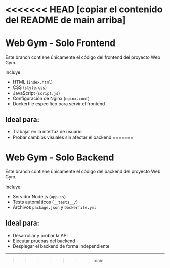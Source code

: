 <<<<<<< HEAD
[copiar el contenido del README de main arriba] 
=======

# Web Gym - Solo Frontend

Este branch contiene únicamente el código del frontend del proyecto Web Gym.

Incluye:
- HTML (`index.html`)
- CSS (`style.css`)
- JavaScript (`script.js`)
- Configuración de Nginx (`nginx.conf`)
- Dockerfile específico para servir el frontend

## Ideal para:
- Trabajar en la interfaz de usuario
- Probar cambios visuales sin afectar el backend
=======
# Web Gym - Solo Backend

Este branch contiene únicamente el código del backend del proyecto Web Gym.

Incluye:
- Servidor Node.js (`app.js`)
- Tests automáticos (`__tests__/`)
- Archivos `package.json` y `Dockerfile.yml`

## Ideal para:
- Desarrollar y probar la API
- Ejecutar pruebas del backend
- Desplegar el backend de forma independiente


---
>>>>>>> main
